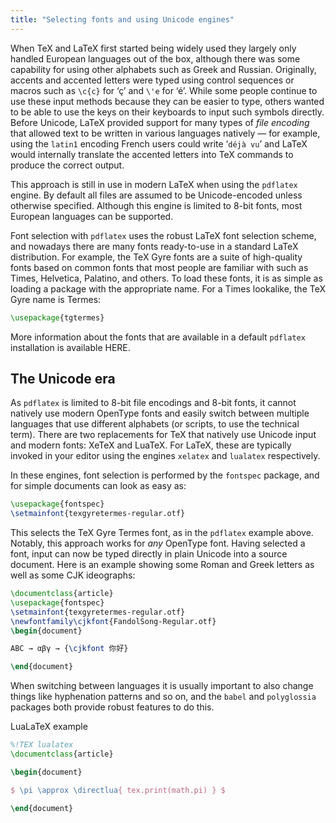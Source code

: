 ```yaml
---
title: "Selecting fonts and using Unicode engines"
---
```


When TeX and LaTeX first started being widely used they largely only handled European languages out of the box, although there was some capability for using other alphabets such as Greek and Russian.
Originally, accents and accented letters were typed using control sequences or macros such as `\c{c}` for ‘ç’ and `\'e` for ‘é’. While some people continue to use these input methods because they can be easier to type, others wanted to be able to use the keys on their keyboards to input such symbols directly.
Before Unicode, LaTeX provided support for many types of *file encoding* that allowed text to be written in various languages natively — for example, using the `latin1` encoding French users could write ‘`déjà vu`’ and LaTeX would internally translate the accented letters into TeX commands to produce the correct output.

This approach is still in use in modern LaTeX when using the `pdflatex` engine. By default all files are assumed to be Unicode-encoded unless otherwise specified. Although this engine is limited to 8-bit fonts, most European languages can be supported.

Font selection with `pdflatex` uses the robust LaTeX font selection scheme, and nowadays there are many fonts ready-to-use in a standard LaTeX distribution. For example, the TeX Gyre fonts are a suite of high-quality fonts based on common fonts that most people are familiar with such as Times, Helvetica, Palatino, and others. To load these fonts, it is as simple as loading a package with the appropriate name. For a Times lookalike, the TeX Gyre name is Termes:
```latex
\usepackage{tgtermes}
```

More information about the fonts that are available in a default `pdflatex` installation is available HERE.


## The Unicode era

As `pdflatex` is limited to 8-bit file encodings and 8-bit fonts, it cannot natively use modern OpenType fonts and easily switch between multiple languages that use different alphabets (or scripts, to use the technical term).
There are two replacements for TeX that natively use Unicode input and modern fonts: XeTeX and LuaTeX. For LaTeX, these are typically invoked in your editor using the engines `xelatex` and `lualatex` respectively.

In these engines, font selection is performed by the `fontspec` package, and for simple documents can look as easy as:
```latex
\usepackage{fontspec}
\setmainfont{texgyretermes-regular.otf}
```
This selects the TeX Gyre Termes font, as in the `pdflatex` example above. Notably, this approach works for *any* OpenType font.
Having selected a font, input can now be typed directly in plain Unicode into a source document.
Here is an example showing some Roman and Greek letters as well as some CJK ideographs:

```latex
\documentclass{article}
\usepackage{fontspec}
\setmainfont{texgyretermes-regular.otf}
\newfontfamily\cjkfont{FandolSong-Regular.otf}
\begin{document}

ABC → αβγ → {\cjkfont 你好}

\end{document}
```


When switching between languages it is usually important to also change things like hyphenation patterns and so on, and the `babel` and `polyglossia` packages both provide robust features to do this.




LuaLaTeX example

```latex
%!TEX lualatex
\documentclass{article}

\begin{document}

$ \pi \approx \directlua{ tex.print(math.pi) } $

\end{document}
```

